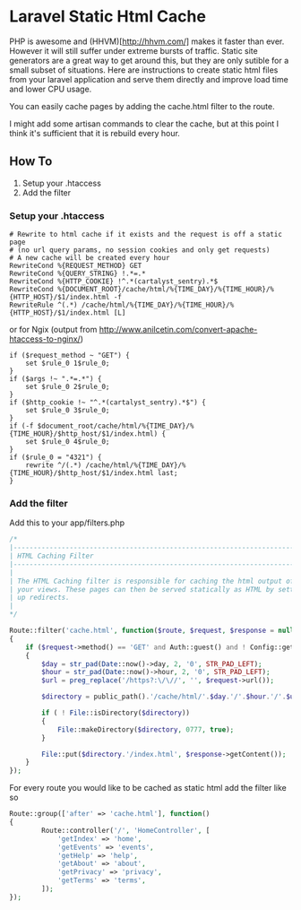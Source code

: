 Laravel Static Html Cache
=========================

PHP is awesome and (HHVM)[http://hhvm.com/] makes it faster than ever. However it will still suffer under extreme bursts of traffic. Static site generators are a great way to get around this, but they are only sutible for a small subset of situations. Here are instructions to create static html files from your laravel application and serve them directly and improve load time and lower CPU usage.

You can easily cache pages by adding the cache.html filter to the route.

I might add some artisan commands to clear the cache, but at this point I think it's sufficient that it is rebuild every hour.

## How To
1. Setup your .htaccess
2. Add the filter

### Setup your .htaccess

```
# Rewrite to html cache if it exists and the request is off a static page
# (no url query params, no session cookies and only get requests)
# A new cache will be created every hour
RewriteCond %{REQUEST_METHOD} GET
RewriteCond %{QUERY_STRING} !.*=.*
RewriteCond %{HTTP_COOKIE} !^.*(cartalyst_sentry).*$
RewriteCond %{DOCUMENT_ROOT}/cache/html/%{TIME_DAY}/%{TIME_HOUR}/%{HTTP_HOST}/$1/index.html -f
RewriteRule ^(.*) /cache/html/%{TIME_DAY}/%{TIME_HOUR}/%{HTTP_HOST}/$1/index.html [L]
```

or for Ngix (output from http://www.anilcetin.com/convert-apache-htaccess-to-nginx/)

```
if ($request_method ~ "GET") {
	set $rule_0 1$rule_0;
}
if ($args !~ ".*=.*") {
	set $rule_0 2$rule_0;
}
if ($http_cookie !~ "^.*(cartalyst_sentry).*$") {
	set $rule_0 3$rule_0;
}
if (-f $document_root/cache/html/%{TIME_DAY}/%{TIME_HOUR}/$http_host/$1/index.html) {
	set $rule_0 4$rule_0;
}
if ($rule_0 = "4321") {
	rewrite ^/(.*) /cache/html/%{TIME_DAY}/%{TIME_HOUR}/$http_host/$1/index.html last;
}
```

### Add the filter

Add this to your app/filters.php

```php
/*
|--------------------------------------------------------------------------
| HTML Caching Filter
|--------------------------------------------------------------------------
|
| The HTML Caching filter is responsible for caching the html output of
| your views. These pages can then be served statically as HTML by setting
| up redirects.
|
*/

Route::filter('cache.html', function($route, $request, $response = null)
{
	if ($request->method() == 'GET' and Auth::guest() and ! Config::get('app.debug'))
	{
		$day = str_pad(Date::now()->day, 2, '0', STR_PAD_LEFT);
		$hour = str_pad(Date::now()->hour, 2, '0', STR_PAD_LEFT);
		$url = preg_replace('/https?:\/\//', '', $request->url());

		$directory = public_path().'/cache/html/'.$day.'/'.$hour.'/'.$url;

		if ( ! File::isDirectory($directory))
		{
			File::makeDirectory($directory, 0777, true);
		}

		File::put($directory.'/index.html', $response->getContent());
	}
});
```

For every route you would like to be cached as static html add the filter like so

```php
Route::group(['after' => 'cache.html'], function()
{
		Route::controller('/', 'HomeController', [
			'getIndex' => 'home',
			'getEvents' => 'events',
			'getHelp' => 'help',
			'getAbout' => 'about',
			'getPrivacy' => 'privacy',
			'getTerms' => 'terms',
		]);
});
```
